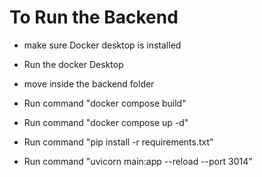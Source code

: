 # To Run the Backend

* make sure Docker desktop is installed
* Run the docker Desktop

* move inside the backend folder
* Run command "docker compose build"
* Run command "docker compose up -d"
* Run command "pip install -r requirements.txt"
* Run command "uvicorn main:app --reload --port 3014"
